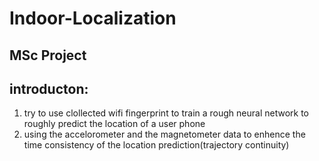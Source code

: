 # Indoor-Localization

## MSc Project

## introducton:
1. try to use clollected wifi fingerprint to train a rough neural network to roughly predict the location of a user phone
2. using the accelorometer and the magnetometer data to enhence the time consistency of the location prediction(trajectory continuity)
